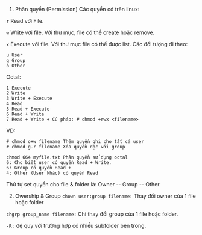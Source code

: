 1. Phân quyền (Permission)
Các quyền có trên linux:

``` r ``` Read với File.

``` w ``` Write với file. Với thư mục, file có thể create hoặc remove.

``` x ``` Execute với file. Với thư mục file có thể được list.
Các đối tượng đi theo:
```
u User
g Group
o Other
```
Octal:
```
1 Execute
2 Write
3 Write + Execute
4 Read
5 Read + Execute
6 Read + Write
7 Read + Write + Cú pháp: # chmod +rwx <filename> 
```
VD:
```
# chmod o+w filename Thêm quyền ghi cho tất cả user
# chmod g-r filename Xóa quyền đọc với group
```
```
chmod 664 myfile.txt Phân quyền sử dụng octal
6: Cho biết user có quyền Read + Write.
6: Group có quyền Read +
4: Other (User khác) có quyền Read
```

Thứ tự set quyền cho file & folder là: Owner -- Group -- Other

2. Owership & Group
``` chown user:group filename: ``` Thay đổi owner của 1 file hoặc folder

``` chgrp group_name filename: ``` Chỉ thay đổi group của 1 file hoặc folder.

``` -R ``` : đệ quy với trường hợp có nhiều subfolder bên trong.
